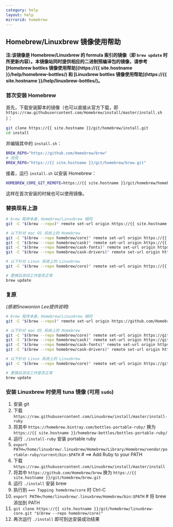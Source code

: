 ```yaml
---
category: help
layout: help
mirrorid: homebrew
---
```


## Homebrew/Linuxbrew 镜像使用帮助

**注:该镜像是 Homebrew/Linuxbrew 的 formula 索引的镜像（即 `brew update` 时所更新内容）。本镜像站同时提供相应的二进制预编译包的镜像，请参考 [Homebrew bottles 镜像使用帮助](https://{{ site.hostname }}/help/homebrew-bottles/) 和 [Linuxbrew bottles 镜像使用帮助](https://{{ site.hostname }}/help/linuxbrew-bottles/)。**

### 首次安装 Homebrew

首先，下载安装脚本的镜像（也可以直接从官方下载，即 `https://raw.githubusercontent.com/Homebrew/install/master/install.sh` ）：

```bash
git clone https://{{ site.hostname }}/git/homebrew/install.git
cd install
```

并编辑其中的 `install.sh`：

```bash
BREW_REPO="https://github.com/Homebrew/brew"
# 改成：
BREW_REPO="https://{{ site.hostname }}/git/homebrew/brew.git"
```

接着，运行 `install.sh` 以安装 Homebrew：

```bash
HOMEBREW_CORE_GIT_REMOTE=https://{{ site.hostname }}/git/homebrew/homebrew-core.git bash install.sh
```

这样在首次安装的时候也可以使用镜像。

### 替换现有上游

```bash
# brew 程序本身，Homebrew/Linuxbrew 相同
git -C "$(brew --repo)" remote set-url origin https://{{ site.hostname }}/git/homebrew/brew.git

# 以下针对 mac OS 系统上的 Homebrew
git -C "$(brew --repo homebrew/core)" remote set-url origin https://{{ site.hostname }}/git/homebrew/homebrew-core.git
git -C "$(brew --repo homebrew/cask)" remote set-url origin https://{{ site.hostname }}/git/homebrew/homebrew-cask.git
git -C "$(brew --repo homebrew/cask-fonts)" remote set-url origin https://{{ site.hostname }}/git/homebrew/homebrew-cask-fonts.git
git -C "$(brew --repo homebrew/cask-drivers)" remote set-url origin https://{{ site.hostname }}/git/homebrew/homebrew-cask-drivers.git

# 以下针对 Linux 系统上的 Linuxbrew
git -C "$(brew --repo homebrew/core)" remote set-url origin https://{{ site.hostname }}/git/homebrew/linuxbrew-core.git

# 更换后测试工作是否正常
brew update
```

### 复原

_(感谢Snowonion Lee提供说明)_

```bash
# brew 程序本身，Homebrew/Linuxbrew 相同
git -C "$(brew --repo)" remote set-url origin https://github.com/Homebrew/brew.git

# 以下针对 mac OS 系统上的 Homebrew
git -C "$(brew --repo homebrew/core)" remote set-url origin https://github.com/Homebrew/homebrew-core.git
git -C "$(brew --repo homebrew/cask)" remote set-url origin https://github.com/Homebrew/homebrew-cask.git
git -C "$(brew --repo homebrew/cask-fonts)" remote set-url origin https://github.com/Homebrew/homebrew-cask-fonts.git
git -C "$(brew --repo homebrew/cask-drivers)" remote set-url origin https://github.com/Homebrew/homebrew-cask-drivers.git

# 以下针对 Linux 系统上的 Linuxbrew
git -C "$(brew --repo homebrew/core)" remote set-url origin https://github.com/Homebrew/linuxbrew-core.git

# 更换后测试工作是否正常
brew update
```

### 安装 Linuxbrew 时使用 tuna 镜像 (可用 `sudo`)

1. 安装 git
2. 下载 `https://raw.githubusercontent.com/Linuxbrew/install/master/install-ruby`
3. 将其中 `https://homebrew.bintray.com/bottles-portable-ruby/` 换为 `https://{{ site.hostname }}/homebrew-bottles/bottles-portable-ruby/`
4. 运行 `./install-ruby` 安装 portable ruby
5. `export PATH=/home/linuxbrew/.linuxbrew/Homebrew/Library/Homebrew/vendor/portable-ruby/current/bin:$PATH` # ==> Add Ruby to your PATH
6. 下载 `https://raw.githubusercontent.com/Linuxbrew/install/master/install`
7. 将其中 `https://github.com/Homebrew/brew` 换为 `https://{{ site.hostname }}/git/homebrew/brew.git`
8. 运行 `./install` 安装 brew
9. 执行到 `==> Tapping homebrew/core` 时 Ctrl-C
10. `export PATH=/home/linuxbrew/.linuxbrew/Homebrew/bin:$PATH` # 将 brew 添加到 PATH
11. `git clone https://{{ site.hostname }}/git/homebrew/linuxbrew-core.git "$(brew --repo homebrew/core)"`
12. 再次运行 `./install` 即可到达安装成功结果
